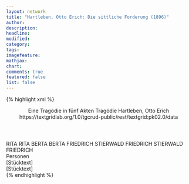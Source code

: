 ```yaml
---
layout: network
title: "Hartleben, Otto Erich: Die sittliche Forderung (1896)"
author:
description:
headline:
modified:
category:
tags:
imagefeature: 
mathjax: 
chart: 
comments: true
featured: false
list: false
---
```

{% highlight xml %}
<?xml-model href="https://raw.githubusercontent.com/DLiNa/project/master/rules/lina.rnc"?><?xml-model href="https://raw.githubusercontent.com/DLiNa/project/master/rules/lina.sch"?>
<play xmlns="http://lina.digital">
  <header>
    <title>Die sittliche Forderung</title>
    <subtitle>Eine Tragödie in fünf Akten</subtitle>
    <genretitle>Tragödie</genretitle>
    <author>Hartleben, Otto Erich</author>
    <date when="1896" type="premiere"/>
  	<date when="1897" type="print"/>
  	<source>https://textgridlab.org/1.0/tgcrud-public/rest/textgrid:pk02.0/data</source>
  </header>
  <personae>
    <character>
      <name>RITA</name>
      <alias xml:id="rita">
        <name>RITA</name>
      </alias>
    </character>
    <character>
      <name>BERTA</name>
      <alias xml:id="berta">
        <name>BERTA</name>
      </alias>
    </character>
    <character>
      <name>FRIEDRICH STIERWALD</name>
      <alias xml:id="friedrich_stierwald">
        <name>FRIEDRICH STIERWALD</name>
      </alias>
    	<alias xml:id="friedrich">
    		<name>FRIEDRICH</name>
    	</alias>
    </character>
  </personae>
  <text>
    <div>
      <head>Personen</head>
    </div>
    <div>
      <head>[Stücktext]</head>
      <div>
        <head>[Stücktext]</head>
        <sp who="#rita">
          <amount n="132" unit="speech_acts"/>
          <amount n="2197" unit="words"/>
          <amount n="98" unit="lines"/>
          <amount n="11775" unit="chars"/>
        </sp>
        <sp who="#berta">
          <amount n="29" unit="speech_acts"/>
          <amount n="214" unit="words"/>
          <amount n="20" unit="lines"/>
          <amount n="1138" unit="chars"/>
        </sp>
        <sp who="#friedrich_stierwald">
          <amount n="1" unit="speech_acts"/>
        </sp>
        <sp who="#friedrich">
          <amount n="114" unit="speech_acts"/>
          <amount n="2565" unit="words"/>
          <amount n="64" unit="lines"/>
          <amount n="13866" unit="chars"/>
        </sp>
      </div>
    </div>
  </text>
</play>
{% endhighlight %}
